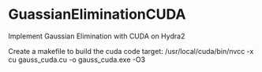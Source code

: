 # GuassianEliminationCUDA
Implement Gaussian Elimination with CUDA on Hydra2

Create a makefile to build the cuda code
  target:
	/usr/local/cuda/bin/nvcc -x cu gauss_cuda.cu -o gauss_cuda.exe -O3


